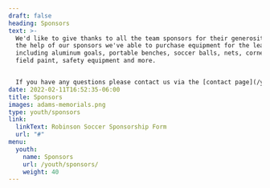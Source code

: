```yaml
---
draft: false
heading: Sponsors
text: >-
  We'd like to give thanks to all the team sponsors for their generosity!  With
  the help of our sponsors we've able to purchase equipment for the league
  including aluminum goals, portable benches, soccer balls, nets, corner flags,
  field paint, safety equipment and more.


  If you have any questions please contact us via the [contact page](/youth/contact/).
date: 2022-02-11T16:52:35-06:00
title: Sponsors
images: adams-memorials.png
type: youth/sponsors
link:
  linkText: Robinson Soccer Sponsorship Form
  url: "#"
menu:
  youth:
    name: Sponsors
    url: /youth/sponsors/
    weight: 40
---
```

